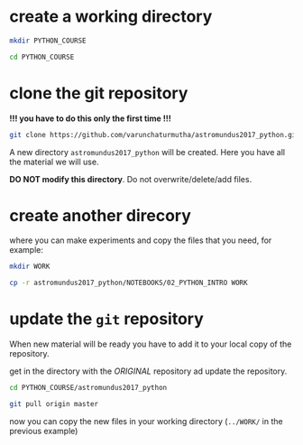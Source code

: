 # create a working directory

```bash
mkdir PYTHON_COURSE

cd PYTHON_COURSE

```

# clone the git repository
**!!! you have to do this only the first time !!!**

```bash
git clone https://github.com/varunchaturmutha/astromundus2017_python.git
```


A new directory `astromundus2017_python` will be created. Here you have all the material we will use.

**DO NOT modify this directory**. Do not overwrite/delete/add files.

# create another direcory
where you can make experiments and copy the files that you need, for example:

```bash
mkdir WORK

cp -r astromundus2017_python/NOTEBOOKS/02_PYTHON_INTRO WORK

```

# update the `git` repository
When new material will be ready you have to add it to your
local copy of the repository.

get in the directory with the *ORIGINAL* repository
ad update the repository.

```bash
cd PYTHON_COURSE/astromundus2017_python

git pull origin master
```
now you can copy the new files in your working directory (`../WORK/` in the previous example)
